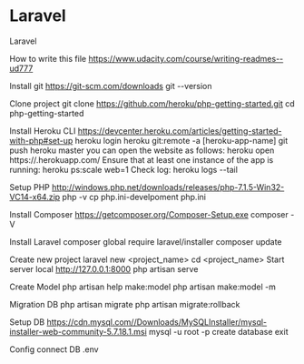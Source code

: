 # Laravel
Laravel

How to write this file
https://www.udacity.com/course/writing-readmes--ud777

Install git
https://git-scm.com/downloads
git --version

Clone project
git clone https://github.com/heroku/php-getting-started.git
cd php-getting-started

Install Heroku CLI
https://devcenter.heroku.com/articles/getting-started-with-php#set-up
heroku login
heroku git:remote -a [heroku-app-name]
git push heroku master
you can open the website as follows:
heroku open
https://<heroku-app-name>.herokuapp.com/
Ensure that at least one instance of the app is running:
heroku ps:scale web=1
Check log:
heroku logs --tail

Setup PHP
http://windows.php.net/downloads/releases/php-7.1.5-Win32-VC14-x64.zip
php -v
cp php.ini-develpoment php.ini

Install Composer
https://getcomposer.org/Composer-Setup.exe
composer -V

Install Laravel
composer global require laravel/installer
composer update

Create new project
laravel new <project_name>
cd <project_name>
Start server local http://127.0.0.1:8000
php artisan serve

Create Model
php artisan help make:model
php artisan make:model -m <ProjectModel>

Migration DB
php artisan migrate
php artisan migrate:rollback

Setup DB
https://cdn.mysql.com//Downloads/MySQLInstaller/mysql-installer-web-community-5.7.18.1.msi
mysql -u root -p
create database <dbname>
exit

Config connect DB
.env
